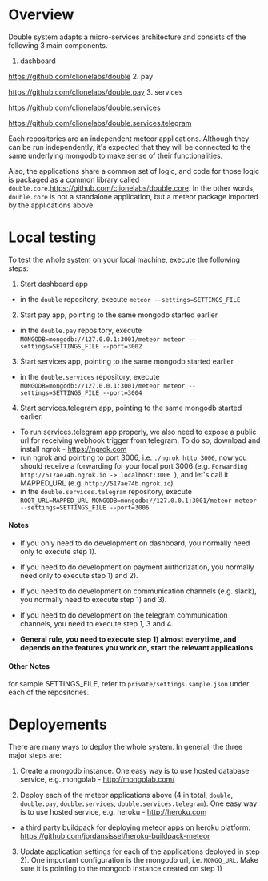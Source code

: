 # Overview

Double system adapts a micro-services architecture and consists of the following 3 main components.

1. dashboard

  https://github.com/clionelabs/double
2. pay

  https://github.com/clionelabs/double.pay
3. services 

  https://github.com/clionelabs/double.services
  
  https://github.com/clionelabs/double.services.telegram

Each repositories are an independent meteor applications. Although they can be run independently, it's expected that they will be connected to the same underlying mongodb to make sense of their functionalities. 

Also, the applications share a common set of logic, and code for those logic is packaged as a common library called `double.core`.https://github.com/clionelabs/double.core. In the other words, `double.core` is not a standalone application, but a meteor package imported by the applications above.


# Local testing
To test the whole system on your local machine, execute the following steps:

1) Start dashboard app
* in the `double` repository, execute `meteor --settings=SETTINGS_FILE`

2) Start pay app, pointing to the same mongodb started earlier
* in the `double.pay` repository, execute `MONGODB=mongodb://127.0.0.1:3001/meteor meteor --settings=SETTINGS_FILE --port=3002`

3) Start services app, pointing to the same mongodb started earlier
* in the `double.services` repository, execute `MONGODB=mongodb://127.0.0.1:3001/meteor meteor --settings=SETTINGS_FILE --port=3004`

4) Start services.telegram app, pointing to the same mongodb started earlier.  

* To run services.telegram app properly, we also need to expose a public url for receiving webhook trigger from telegram. To do so, download and install ngrok - https://ngrok.com
* run ngrok and pointing to port 3006, i.e. `./ngrok http 3006`, now you should receive a forwarding for your local port 3006 (e.g. `Forwarding http://517ae74b.ngrok.io -> localhost:3006 `), and let's call it MAPPED_URL (e.g. `http://517ae74b.ngrok.io`)
* in the `double.services.telegram` repository, execute `ROOT_URL=MAPPED_URL MONGODB=mongodb://127.0.0.1:3001/meteor meteor --settings=SETTINGS_FILE --port=3006`

#### Notes
* If you only need to do development on dashboard, you normally need only to execute step 1).
* If you need to do development on payment authorization, you normally need only to execute step 1) and 2).
* If you need to do development on communication channels (e.g. slack), you normally need to execute step 1) and 3).
* If you need to do development on the telegram communication channels, you need to execute step 1, 3 and 4.

* <strong>General rule, you need to execute step 1) almost everytime, and depends on the features you work on, start the relevant applications</strong>

#### Other Notes
for sample SETTINGS_FILE, refer to `private/settings.sample.json` under each of the repositories.

# Deployements

There are many ways to deploy the whole system. In general, the three major steps are:

1) Create a mongodb instance. One easy way is to use hosted database service, e.g. mongolab - http://mongolab.com/

2) Deploy each of the meteor applications above (4 in total, `double`, `double.pay`, `double.services`, `double.services.telegram`). One easy way is to use hosted service, e.g. heroku - http://heroku.com

  * a third party buildpack for deploying meteor apps on heroku platform: https://github.com/jordansissel/heroku-buildpack-meteor

3) Update application settings for each of the applications deployed in step 2). One important configuration is the mongodb url, i.e. `MONGO_URL`. Make sure it is pointing to the mongodb instance created on step 1)


